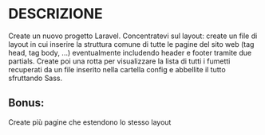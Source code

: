 # DESCRIZIONE
Create un nuovo progetto Laravel.
Concentratevi sul layout: create un file di layout in cui inserire la struttura comune di tutte le pagine del sito web (tag head, tag body, ...)
eventualmente includendo header e footer tramite due partials.
Create poi una rotta per visualizzare la lista di tutti i fumetti recuperati da un file inserito nella cartella config e abbellite il tutto sfruttando Sass.

## Bonus:
Create più pagine che estendono lo stesso layout
